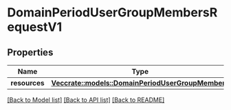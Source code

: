 # DomainPeriodUserGroupMembersRequestV1

## Properties

Name | Type | Description | Notes
------------ | ------------- | ------------- | -------------
**resources** | [**Vec<crate::models::DomainPeriodUserGroupMembers>**](domain.UserGroupMembers.md) |  |

[[Back to Model list]](../README.md#documentation-for-models) [[Back to API list]](../README.md#documentation-for-api-endpoints) [[Back to README]](../README.md)

